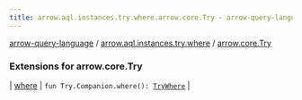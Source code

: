 ```yaml
---
title: arrow.aql.instances.try.where.arrow.core.Try - arrow-query-language
---
```


[arrow-query-language](../../index.html) / [arrow.aql.instances.try.where](../index.html) / [arrow.core.Try](./index.html)

### Extensions for arrow.core.Try

| [where](where.html) | `fun Try.Companion.where(): `[`TryWhere`](../../arrow.aql.instances/-try-where/index.html) |

